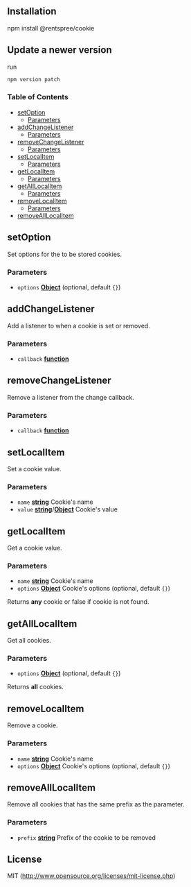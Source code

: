 <!-- Generated by documentation.js. Update this documentation by updating the source code. -->

## Installation

npm install @rentspree/cookie

## Update a newer version

run

```bash
npm version patch
```

### Table of Contents

- [setOption][1]
  - [Parameters][2]
- [addChangeListener][3]
  - [Parameters][4]
- [removeChangeListener][5]
  - [Parameters][6]
- [setLocalItem][7]
  - [Parameters][8]
- [getLocalItem][9]
  - [Parameters][10]
- [getAllLocalItem][11]
  - [Parameters][12]
- [removeLocalItem][13]
  - [Parameters][14]
- [removeAllLocalItem][15]

## setOption

Set options for the to be stored cookies.

### Parameters

- `options` **[Object][16]** (optional, default `{}`)

## addChangeListener

Add a listener to when a cookie is set or removed.

### Parameters

- `callback` **[function][17]**

## removeChangeListener

Remove a listener from the change callback.

### Parameters

- `callback` **[function][17]**

## setLocalItem

Set a cookie value.

### Parameters

- `name` **[string][18]** Cookie's name
- `value` **[string][18]**/**[Object][16]** Cookie's value

## getLocalItem

Get a cookie value.

### Parameters

- `name` **[string][18]** Cookie's name
- `options` **[Object][16]** Cookie's options (optional, default `{}`)

Returns **any** cookie or false if cookie is not found.

## getAllLocalItem

Get all cookies.

### Parameters

- `options` **[Object][16]** (optional, default `{}`)

Returns **all** cookies.

## removeLocalItem

Remove a cookie.

### Parameters

- `name` **[string][18]** Cookie's name
- `options` **[Object][16]** Cookie's options (optional, default `{}`)

## removeAllLocalItem

Remove all cookies that has the same prefix as the parameter.

### Parameters

- `prefix` **[string][18]** Prefix of the cookie to be removed

## License

MIT (http://www.opensource.org/licenses/mit-license.php)

[1]: #setoption
[2]: #parameters
[3]: #addchangelistener
[4]: #parameters-1
[5]: #removechangelistener
[6]: #parameters-2
[7]: #setlocalitem
[8]: #parameters-3
[9]: #getlocalitem
[10]: #parameters-4
[11]: #getalllocalitem
[12]: #parameters-5
[13]: #removelocalitem
[14]: #parameters-6
[15]: #removealllocalitem
[16]: https://developer.mozilla.org/docs/Web/JavaScript/Reference/Global_Objects/Object
[17]: https://developer.mozilla.org/docs/Web/JavaScript/Reference/Statements/function
[18]: https://developer.mozilla.org/docs/Web/JavaScript/Reference/Global_Objects/String
